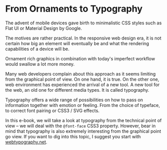From Ornaments to Typography
============================

The advent of mobile devices gave birth to minimalistic CSS styles such as Flat
UI or Material Design by Google.

The motives are rather practical. In the responsive web design era, it is not
certain how big an element will eventually be and what the rendering
capabilities of a device will be.

Ornament rich graphics in combination with today's imperfect workflow would
swallow a lot more money.

Many web developers complain about this approach as it seems limiting from the
graphical point of view. On one hand, it is true. On the other one, web
environment has experienced the arrival of a new tool. A new tool for the web,
an old one for different media types. It is called typography.

Typography offers a wide range of possibilities on how to pass on information
together with emotion or feeling. From the choice of typeface, to correct font
pairing or CSS3 / SVG effects.

In this e-book, we will take a look at typography from the technical point of
view – we will deal with the `@font-face` CSS3 property. However, bear in mind
that typography is also extremely interesting from the graphical point go view.
If you want to dig into this topic, I suggest you start with
[webtypography.net](<http://webtypography.net/>).
